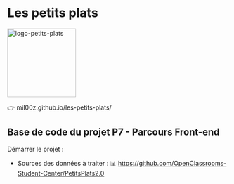 # Les petits plats

<img width="156" alt="logo-petits-plats" src="https://github.com/user-attachments/assets/0bd1c994-5d49-401e-b515-4e7b077ffdac">

👉 mil00z.github.io/les-petits-plats/


## Base de code du projet P7 - Parcours Front-end

Démarrer le projet :

- Sources des données à traiter : 
📊 https://github.com/OpenClassrooms-Student-Center/PetitsPlats2.0
